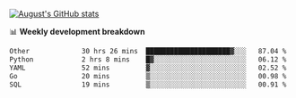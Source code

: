 
[![August's GitHub stats](https://github-readme-stats.vercel.app/api?username=zou-weidong&show_icons=true&theme=radical)](https://github.com/zou-weidong)


📊 **Weekly development breakdown**
<!--START_SECTION:waka-->

```txt
Other             30 hrs 26 mins  █████████████████████▓░░░   87.04 %
Python            2 hrs 8 mins    █▓░░░░░░░░░░░░░░░░░░░░░░░   06.12 %
YAML              52 mins         ▓░░░░░░░░░░░░░░░░░░░░░░░░   02.52 %
Go                20 mins         ▒░░░░░░░░░░░░░░░░░░░░░░░░   00.98 %
SQL               19 mins         ▒░░░░░░░░░░░░░░░░░░░░░░░░   00.91 %
```

<!--END_SECTION:waka-->
